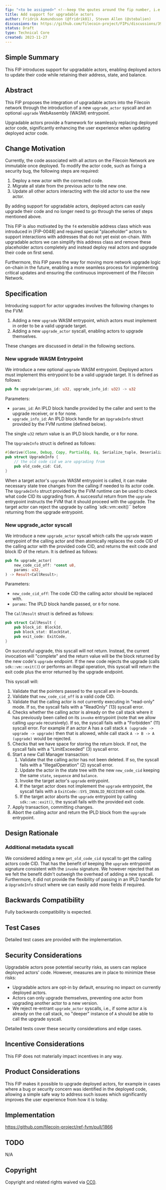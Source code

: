 ```yaml
---
fip: "<to be assigned>" <!--keep the qoutes around the fip number, i.e: `fip: "0001"`-->
title: Add support for upgradable actors
author: Fridrik Asmundsson (@fridrik01), Steven Allen (@stebalien)
discussions-to: https://github.com/filecoin-project/FIPs/discussions/396
status: Draft
type: Technical Core
created: 2023-11-27
---
```


## Simple Summary

This FIP introduces support for upgradable actors, enabling deployed actors to update their code while retaining their address, state, and balance.

## Abstract

This FIP proposes the integration of upgradable actors into the Filecoin network through the introduction of a new `upgrade_actor` syscall and an optional `upgrade` WebAssembly (WASM) entrypoint.

Upgradable actors provide a framework for seamlessly replacing deployed actor code, significantly enhancing the user experience when updating deployed actor code.

## Change Motivation

Currently, the code associated with all actors on the Filecoin Network are immutable once deployed. To modify the actor code, such as fixing a security bug, the following steps are required:
1. Deploy a new actor with the corrected code.
2. Migrate all state from the previous actor to the new one.
3. Update all other actors interacting with the old actor to use the new actor.

By adding support for upgradable actors, deployed actors can easily upgrade their code and no longer need to go through the series of steps mentioned above.

This FIP is also motivated by the `f4` extensible address class which was introduced in [FIP-0048] and required special "placeholder" actors to support interactions with addresses that do not yet exist on-chain. With upgradable actors we can simplify this address class and remove these placeholder actors completely and instead deploy real actors and upgrade their code on first send.

Furthermore, this FIP paves the way for moving more network upgrade logic on-chain in the future, enabling a more seamless process for implementing critical updates and ensuring the continuous improvement of the Filecoin Network.

## Specification

Introducing support for actor upgrades involves the following changes to the FVM:

1. Adding a new `upgrade` WASM entrypoint, which actors must implement in order to be a valid upgrade target.
2. Adding a new `upgrade_actor` syscall, enabling actors to upgrade themselves.

These changes are discussed in detail in the following sections.

### New upgrade WASM Entrypoint

We introduce a new optional `upgrade` WASM entrypoint. Deployed actors must implement this entrypoint to be a valid upgrade target. It is defined as follows:

```rust
pub fn upgrade(params_id: u32, upgrade_info_id: u32) -> u32
```

Parameters:
- `params_id`: An IPLD block handle provided by the caller and sent to the upgrade receiver, or `0` for none.
- `upgrade_info_id`: An IPLD block handle for an `UpgradeInfo` struct provided by the FVM runtime (defined below).

The single `u32` return value is an IPLD block handle, or `0` for none.

The `UpgradeInfo` struct is defined as follows:

```rust
#[derive(Clone, Debug, Copy, PartialEq, Eq, Serialize_tuple, Deserialize_tuple)]
pub struct UpgradeInfo {
    // the old code cid we are upgrading from
    pub old_code_cid: Cid,
}
```

When a target actor's `upgrade` WASM entrypoint is called, it can make necessary state tree changes from the calling if needed to its actor code. The `UpgradeInfo` struct provided by the FVM runtime can be used to check what code CID its upgrading from. A successful return from the `upgrade` entrypoint instructs the FVM that it should proceed with the upgrade. The target actor can reject the upgrade by calling `sdk::vm::exit()`` before returning from the upgrade entrypoint.

### New upgrade_actor syscall

We introduce a new `upgrade_actor` syscall which calls the `upgrade` wasm entrypoint of the calling actor and then atomically replaces the code CID of the calling actor with the provided code CID, and returns the exit code and block ID of the return. It is defined as follows:

```rust
pub fn upgrade_actor(
    new_code_cid_off: *const u8,
    params: u32,
) -> Result<CallResult>;
```

Parameters:
- `new_code_cid_off`: The code CID the calling actor should be replaced with.
- `params`: The IPLD block handle passed, or `0` for none.

The `CallResult` struct is defined as follows:

```rust
pub struct CallResult {
    pub block_id: BlockId,
    pub block_stat: BlockStat,
    pub exit_code: ExitCode,
}
```

On successful upgrade, this syscall will not return. Instead, the current invocation will "complete" and the return value will be the block returned by the new code's `upgrade` endpoint. If the new code rejects the upgrade (calls `sdk::vm::exit()`) or performs an illegal operation, this syscall will return the exit code plus the error returned by the upgrade endpoint.

This syscall will:
1. Validate that the pointers passed to the syscall are in-bounds.
2. Validate that `new_code_cid_off` is a valid code CID.
3. Validate that the calling actor is not currently executing in "read-only" mode. If so, the syscall fails with a "ReadOnly" (13) syscall error.
4. Checks whether the calling actor is already on the call stack where it has previously been called on its `invoke` entrypoint (note that we allow calling `upgrade` recursively). If so, the syscall fails with a "Forbidden" (11) syscall error. For example if an actor A has a call stack `A (upgrade -> upgrade -> upgrade)` then that is allowed, while call stack `A -> B -> A (upgrade)` would be rejected.
5. Checks that we have space for storing the return block. If not, the syscall fails with a "LimitExceeded" (3) syscall error.
6. Start a new Call Manager transaction:
    1. Validate that the calling actor has not been deleted. If so, the syscall fails with a "IllegalOperation" (2) syscall error.
    2. Update the actor in the state tree with the new `new_code_cid` keeping the same `state`, `sequence` and `balance`.
    3. Invoke the target actor's `upgrade` entrypoint.
    4. If the target actor does not implement the `upgrade` entrypoint, the syscall fails with a `ExitCode::SYS_INVALID_RECEIVER` exit code.
    5. If the target actor aborts the `upgrade` entrypoint by calling `sdk::vm::exit()`, the syscall fails with the provided exit code.
7. Apply transaction, committing changes.
8. Abort the calling actor and return the IPLD block from the `upgrade` entrypoint.

## Design Rationale

### Additional metadata syscall

We considered adding a new `get_old_code_cid` syscall to get the calling actors code CID. That has the benefit of keeping the `upgrade` entrypoint signature consistent with the `invoke` signature. We however rejected that as we felt the benefit didn't outweigh the overhead of adding a new syscall. Furthermore, it did not provide the flexibility of passing in an IPLD handle for a `UpgradeInfo` struct where we can easily add more fields if required.

## Backwards Compatibility

Fully backwards compatibility is expected.

## Test Cases

Detailed test cases are provided with the implementation.

## Security Considerations

Upgradable actors pose potential security risks, as users can replace deployed actors' code. However, measures are in place to minimize these risks:

- Upgradable actors are opt-in by default, ensuring no impact on currently deployed actors.
- Actors can only upgrade themselves, preventing one actor from upgrading another actor to a new version.
- We reject re-entrant `upgrade_actor` syscalls, i.e., if some actor `A` is already on the call stack, no "deeper" instance of `A` should be able to call the upgrade syscall.

Detailed tests cover these security considerations and edge cases.

## Incentive Considerations

This FIP does not materially impact incentives in any way.

## Product Considerations

This FIP makes it possible to upgrade deployed actors, for example in cases where a bug or security concern was identified in the deployed code, allowing a simple safe way to address such issues which significantly improves the user experience from how it is today.

## Implementation

https://github.com/filecoin-project/ref-fvm/pull/1866

## TODO

N/A

## Copyright

Copyright and related rights waived via [CC0](https://creativecommons.org/publicdomain/zero/1.0/).